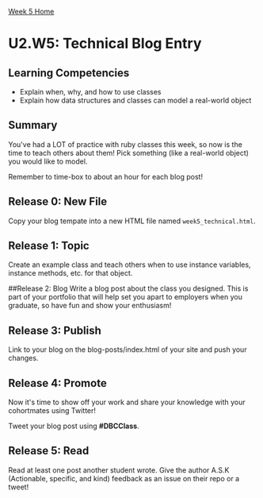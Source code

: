 [Week 5 Home](../)

# U2.W5: Technical Blog Entry

## Learning Competencies
- Explain when, why, and how to use classes
- Explain how data structures and classes can model a real-world object

## Summary
You've had a LOT of practice with ruby classes this week, so now is the time to teach others about them! Pick something (like a real-world object) you would like to model.

Remember to time-box to about an hour for each blog post!

## Release 0: New File
Copy your blog tempate into a new HTML file named `week5_technical.html`.

## Release 1: Topic
Create an example class and teach others when to use instance variables, instance methods, etc. for that object.

##Release 2: Blog
Write a blog post about the class you designed. This is part of your portfolio that will help set you apart to employers when you graduate, so have fun and show your enthusiasm!

## Release 3: Publish
Link to your blog on the blog-posts/index.html of your site and push your changes.

## Release 4: Promote
Now it's time to show off your work and share your knowledge with your cohortmates using Twitter!

Tweet your blog post using **#DBCClass**.

## Release 5: Read
Read at least one post another student wrote. Give the author A.S.K (Actionable, specific, and kind) feedback as an issue on their repo or a tweet!